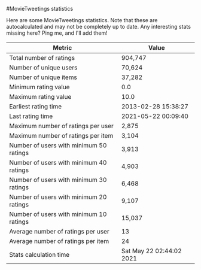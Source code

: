 #MovieTweetings statistics

Here are some MovieTweetings statistics. Note that these are autocalculated and may not be completely up to date. Any interesting stats missing here? Ping me, and I'll add them!

Metric | Value
--- | ---
Total number of ratings                 | 904,747
Number of unique users                  | 70,624
Number of unique items                  | 37,282
Minimum rating value                    | 0.0
Maximum rating value                    | 10.0
Earliest rating time                    | 2013-02-28 15:38:27
Last rating time                        | 2021-05-22 00:09:40
Maximum number of ratings per user      | 2,875
Maximum number of ratings per item      | 3,104
Number of users with minimum 50 ratings | 3,913
Number of users with minimum 40 ratings | 4,903
Number of users with minimum 30 ratings | 6,468
Number of users with minimum 20 ratings | 9,107
Number of users with minimum 10 ratings | 15,037
Average number of ratings per user      | 13
Average number of ratings per item      | 24
Stats calculation time                  | Sat May 22 02:44:02 2021

